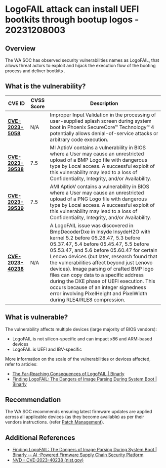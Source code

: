 # LogoFAIL attack can install UEFI bootkits through bootup logos - 20231208003

## Overview

The WA SOC has observed security vulnerabilities names as LogoFAIL, that allows threat actors to exploit and hijack the execution flow of the booting process and deliver bootkits .

## What is the vulnerability?

| CVE ID                                                                | CVSS Score | Description                                                                                                                                                                                                                                                                                                                                                                                                                                                                                                                                               |
| --------------------------------------------------------------------- | ---------- | --------------------------------------------------------------------------------------------------------------------------------------------------------------------------------------------------------------------------------------------------------------------------------------------------------------------------------------------------------------------------------------------------------------------------------------------------------------------------------------------------------------------------------------------------------- |
| [**CVE-2023-5058**](https://nvd.nist.gov/vuln/detail/CVE-2023-5058)   | N/A        | Improper Input Validation in the processing of user-supplied splash screen during system boot in Phoenix SecureCore™ Technology™ 4 potentially allows denial-of-service attacks or arbitrary code execution.                                                                                                                                                                                                                                                                                                                                              |
| [**CVE-2023-39538**](https://nvd.nist.gov/vuln/detail/CVE-2023-39538) | 7.5        | MI AptioV contains a vulnerability in BIOS where a User may cause an unrestricted upload of a BMP Logo file with dangerous type by Local access. A successful exploit of this vulnerability may lead to a loss of Confidentiality, Integrity, and/or Availability.                                                                                                                                                                                                                                                                                        |
| [**CVE-2023-39539**](https://nvd.nist.gov/vuln/detail/CVE-2023-39539) | 7.5        | AMI AptioV contains a vulnerability in BIOS where a User may cause an unrestricted upload of a PNG Logo file with dangerous type by Local access. A successful exploit of this vulnerability may lead to a loss of Confidentiality, Integrity, and/or Availability.                                                                                                                                                                                                                                                                                       |
| [**CVE-2023-40238**](https://nvd.nist.gov/vuln/detail/CVE-2023-40238) | N/A        | A LogoFAIL issue was discovered in BmpDecoderDxe in Insyde InsydeH2O with kernel 5.2 before 05.28.47, 5.3 before 05.37.47, 5.4 before 05.45.47, 5.5 before 05.53.47, and 5.6 before 05.60.47 for certain Lenovo devices (but later, research found that the vulnerabilities affect beyond just Lenovo devices). Image parsing of crafted BMP logo files can copy data to a specific address during the DXE phase of UEFI execution. This occurs because of an integer signedness error involving PixelHeight and PixelWidth during RLE4/RLE8 compression. |

## What is vulnerable?

The vulnerability affects multiple devices (large majority of BIOS vendors):

- LogoFAIL is not silicon-specific and can impact x86 and ARM-based devices
- LogoFAIL is UEFI and IBV-specific

More information on the scale of the vulnerabilities or devices affected, refer to articles:

- [The Far-Reaching Consequences of LogoFAIL | Binarly](https://binarly.io/posts/The_Far_Reaching_Consequences_of_LogoFAIL/index.html)
- [Finding LogoFAIL: The Dangers of Image Parsing During System Boot | Binarly](https://binarly.io/posts/finding_logofail_the_dangers_of_image_parsing_during_system_boot/index.html)

## Recommendation

The WA SOC recommends ensuring latest firmware updates are applied across all applicable devices (as they become available) as per their vendors instructions. (refer [Patch Management](../guidelines/patch-management.md)).

## Additional References

- [Finding LogoFAIL: The Dangers of Image Parsing During System Boot | Binarly -- AI -Powered Firmware Supply Chain Security Platform](https://binarly.io/posts/finding_logofail_the_dangers_of_image_parsing_during_system_boot/index.html)
- [NVD - CVE-2023-40238 (nist.gov)](https://nvd.nist.gov/vuln/detail/CVE-2023-40238)
